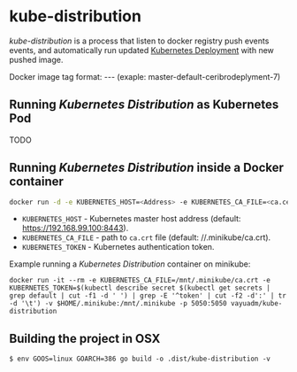 # kube-distribution

_kube-distribution_ is a process that listen to docker registry push events events,
and automatically run updated [Kubernetes Deployment](https://kubernetes.io/docs/user-guide/deployments/) with new pushed image.

Docker image tag format: <branch>-<kubernetes namespace>-<kubernetes deployment>-<version>
(exaple: master-default-ceribrodeplyment-7)

## Running _Kubernetes Distribution_ as Kubernetes Pod
TODO

## Running _Kubernetes Distribution_ inside a Docker container
```bash
docker run -d -e KUBERNETES_HOST=<Address> -e KUBERNETES_CA_FILE=<ca.cert Path> -e KUBERNETES_TOKEN=<authentication token> --name kube-distribution -p 5050:5050 vayuadm/kube-distribution
```
- `KUBERNETES_HOST` - Kubernetes master host address (default: https://192.168.99.100:8443).
- `KUBERNETES_CA_FILE` - path to `ca.crt` file (default: /<home dir>/.minikube/ca.crt).
- `KUBERNETES_TOKEN` - Kubernetes authentication token.

Example running a _Kubernetes Distribution_ container on minikube:
```
docker run -it --rm -e KUBERNETES_CA_FILE=/mnt/.minikube/ca.crt -e KUBERNETES_TOKEN=$(kubectl describe secret $(kubectl get secrets | grep default | cut -f1 -d ' ') | grep -E '^token' | cut -f2 -d':' | tr -d '\t') -v $HOME/.minikube:/mnt/.minikube -p 5050:5050 vayuadm/kube-distribution
```

## Building the project in OSX
```
$ env GOOS=linux GOARCH=386 go build -o .dist/kube-distribution -v
```
